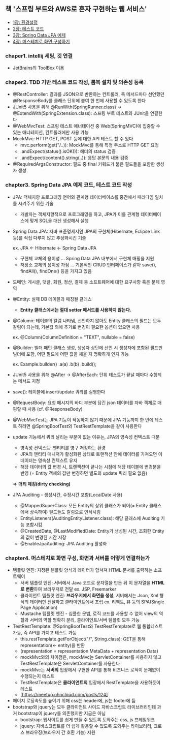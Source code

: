  ## 책 '스프링 부트와 AWS로 혼자 구현하는 웹 서비스'
 * [1장: 환경설정](#chapter-1)
 * [2장: 테스트 코드](#chapter-2)
 * [3장: Spring Data JPA 예제](#chapter-3)
 * [4장: 머스테치로 화면 구성하기](#chapter-4)

 ### chaper1. intellij 세팅, 깃 연결 <a id="chapter-1"></a>
 - JetBrains의 ToolBox 이용
 ### chaper2. TDD 기반 테스트 코드 작성, 롬복 설치 및 의존성 등록 <a id="chapter-2"></a>
   - @RestController: 결과를 JSON으로 반환하는 컨트롤러, 즉 메서드마다 선언했던 @ResponseBody를 클래스 단위에 붙여 한 번에 사용할 수 있도록 한다  
   - JUnit5 사용을 위해 @RunWith(SpringRunner.class) -> @ExtendWith(SpringExtension.class): 스프링 부트 테스트와 JUnit을 연결한다 
   - @WebMvcTest: 스프링 테스트 애너테이션 중 Web(SpringMVC)에 집중할 수 있는 애너테이션, 컨트롤러에만 사용 가능
   - MockMvc: HTTP GET, POST 등에 대한 API 테스트 할 수 있다
     - mvc.perform(get("/..)): MockMvc를 통해 특정 주소로 HTTP GET 요청
     - .andExpect(status().isOK()): 헤더의 status 검증
     - .andExpect(content().string(..)): 응답 본문의 내용 검증
  - @RequiredArgsConstructor: 필드 중 final 키워드가 붙은 필드들을 포함한 생성자 생성
### chapter3. Spring Data JPA 예제 코드, 테스트 코드 작성 <a id="chapter-3"></a>
- JPA: 객체지향 프로그래밍 언어와 관계형 데이터베이스를 중간에서 패러다임 일치를 시켜주기 위한 기술
  - 개발자는 객체지향적으로 프로그래밍을 하고, JPA가 이를 관계형 데이터베이스에 맞게 SQL을 대신 생성해서 실행
- Spring Data JPA: 자바 표준명세서인 JPA의 구현체(Hibernate, Eclipse Link 등)를 직접 다루지 않고 추상화시킨 기술

  ex. JPA ← Hibernate ← Spring Data JPA
  - 구현체 교체의 용이성 ... Spring Data JPA 내부에서 구현체 매핑을 지원
  - 저장소 교체의 용이성 가짐 ... 기본적인 CRUD 인터페이스가 같아 save(), findAll(), findOne() 등을 가지고 있음
- 도메인: 게시글, 댓글, 회원, 정산, 결제 등 소프트웨어에 대한 요구사항 혹은 문제 영역
- @Entity: 실제 DB 테이블과 매칭될 클래스
  - **Entity 클래스에서는 절대 setter 메서드를 사용하지 않는다.**
- @Column: 테이블의 칼럼 나타냄, 선언하지 않아도 Entity 클래스의 필드는 모두 칼럼이 되는데, 기본값 외에 추가로 변경이 필요한 옵션이 있으면 사용

  ex. @Column(ColumnDefinition = "TEXT", nullable = false)
- @Builder: 빌더 패턴 클래스 생성, 생성자 상단에 선언 시 생성자에 포함된 필드만 빌더에 포함, 어떤 필드에 어떤 값을 채울 지 명확하게 인지 가능

  ex. Example.builder()
             .a(a)
             .b(b)
             .build();
- JUnit5 사용을 위해 @After -> @AfterEach: 단위 테스트가 끝날 때마다 수행되는 메서드 지정
- save(): 테이블에 insert/update 쿼리를 실행한다
- @RequestBody: 요청 메시지의 바디 부분에 담긴 json 데이터를 자바 객체로 매핑할 때 사용 (cf. @ResponseBody)
- @WebMvcTest는 JPA 기능이 작동하지 않기 때문에 JPA 기능까지 한 번에 테스트 하려면 @SpringBootTest와 TestRestTemplate을 같이 사용한다
- update 기능에서 쿼리 날리는 부분이 없는 이유는, JPA의 영속성 컨텍스트 때문
  - 영속성 컨텍스트: 엔티티를 영구 저장하는 환경
  - JPA의 엔티티 매니저가 활성화된 상태로 트랜잭션 안에 데이터를 가져오면 이 데이터는 영속성 컨텍스트 유지
  - 해당 데이터의 값 변경 시, 트랜잭션이 끝나는 시점에 해당 테이블에 변경분을 반영 (= Entity 객체의 값만 변경하면 별도의 update 쿼리 필요 없음)
    
  ⇒ **더티 체킹(dirty checking)**
- JPA Auditing - 생성시간, 수정시간 포함(LocalDate 사용)
  - @MappedSuperClass: 모든 Entity의 상위 클래스가 되어(= Entity 클래스에서 상속하여) 필드들도 칼럼으로 인식시킴
  - EntityListeners(AuditingEntityListener.class): 해당 클래스에 Auditing 기능 포함시킴 
  - @CreatedDate, @LastModifiedDate: Entity가 생성된 시간, 조회한 Entity의 값이 변경된 시간 저장 
  - @EnableJpaAuditing: JPA Auditing 활성화
 ### chapter4. 머스테치로 화면 구성, 화면과 서버를 어떻게 연결하는가 <a id="chapter-4"></a>
  - 템플릿 엔진: 지정된 템플릿 양식과 데이터가 합쳐져 HTML 문서를 출력하는 소프트웨어
    - 서버 템플릿 엔진: 서버에서 Java 코드로 문자열을 만든 뒤 이 문자열을 **HTML로 변환**하여 브라우저로 전달 ex. JSP, Freemarker
    - 클라이언트 템플릿 엔진: **브라우저에서 화면을 생성**, 서버에서는 Json, Xml 형식의 데이터만 전달하고 클라이언트에서 조립 ex. 리액트, 뷰 등의 SPA(Single Page Application)
    - Mustache 템플릿 엔진 - 심플한 문법, 로직 코드를 사용할 수 없어 view의 역할과 서버의 역할 명확히 분리, 클라이언트/서버 템플릿 모두 가능
  - TestRestTemplate: @SpringBootTest와 TestRestTemplate로 웹 통합테스트 가능, 즉 API를 가지고 테스트 가능 
    - this.restTemplate.getForObject("/", String.class): GET을 통해 representation(<- entity)을 반환
    - (representation = representation MetaData + representation Data)
    - mockMvc와의 차이점은, mockMvc는 ServletContainer를 사용하지 않고 TestRestTemplate은 ServletContainer를 사용한다
    - mockMvc는 **서버의** 입장에서 구현한 API를 통해 비즈니스 로직이 문제없이 수행되는지 테스트 
    - TestRestTemplate은 **클라이언트의** 입장에서 RestTemplate을 사용하듯이 테스트
    - [https://meetup.nhncloud.com/posts/124]
  - 페이지 로딩속도를 높이기 위해 css는 header에, js는 footer에 둠
  - bootstrap와 jquery는 모두 클라이언트 사이드 자바스크립트 라이브러리인데 과거 bootstrap이 jquery를 의존했지만 지금은 아님
    - bootstrap: 웹사이트를 쉽게 만들 수 있도록 도와주는 css, js 프레임워크
    - jquery: 자바스크립트를 더 쉽게 활용할 수 있도록 도와주는 라이브러리, 크로스 브라우징(브라우저 간 호환 기능) 지원
    
